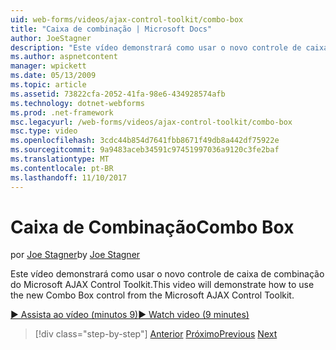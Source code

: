 ```yaml
---
uid: web-forms/videos/ajax-control-toolkit/combo-box
title: "Caixa de combinação | Microsoft Docs"
author: JoeStagner
description: "Este vídeo demonstrará como usar o novo controle de caixa de combinação do Microsoft AJAX Control Toolkit."
ms.author: aspnetcontent
manager: wpickett
ms.date: 05/13/2009
ms.topic: article
ms.assetid: 73822cfa-2052-41fa-98e6-434928574afb
ms.technology: dotnet-webforms
ms.prod: .net-framework
msc.legacyurl: /web-forms/videos/ajax-control-toolkit/combo-box
msc.type: video
ms.openlocfilehash: 3cdc44b854d7641fbb8671f49db8a442df75922e
ms.sourcegitcommit: 9a9483aceb34591c97451997036a9120c3fe2baf
ms.translationtype: MT
ms.contentlocale: pt-BR
ms.lasthandoff: 11/10/2017
---
```

<a name="combo-box"></a><span data-ttu-id="65dde-103">Caixa de Combinação</span><span class="sxs-lookup"><span data-stu-id="65dde-103">Combo Box</span></span>
====================
<span data-ttu-id="65dde-104">por [Joe Stagner](https://github.com/JoeStagner)</span><span class="sxs-lookup"><span data-stu-id="65dde-104">by [Joe Stagner](https://github.com/JoeStagner)</span></span>

<span data-ttu-id="65dde-105">Este vídeo demonstrará como usar o novo controle de caixa de combinação do Microsoft AJAX Control Toolkit.</span><span class="sxs-lookup"><span data-stu-id="65dde-105">This video will demonstrate how to use the new Combo Box control from the Microsoft AJAX Control Toolkit.</span></span>

[<span data-ttu-id="65dde-106">&#9654; Assista ao vídeo (minutos 9)</span><span class="sxs-lookup"><span data-stu-id="65dde-106">&#9654; Watch video (9 minutes)</span></span>](https://channel9.msdn.com/Blogs/ASP-NET-Site-Videos/combo-box)

>[!div class="step-by-step"]
<span data-ttu-id="65dde-107">[Anterior](color-picker.md)
[Próximo](editor-control.md)</span><span class="sxs-lookup"><span data-stu-id="65dde-107">[Previous](color-picker.md)
[Next](editor-control.md)</span></span>
